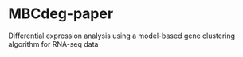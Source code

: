 # MBCdeg-paper
Differential expression analysis using a model-based gene clustering algorithm for  RNA-seq data
